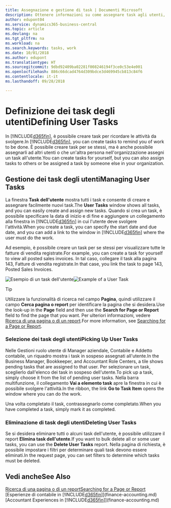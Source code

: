 ```yaml
---
title: Assegnazione e gestione di task | Documenti Microsoft
description: Ottenere informazioni su come assegnare task agli utenti, incluso il proprio contabile, in Business Central.
author: edupont04
ms.service: dynamics365-business-central
ms.topic: article
ms.devlang: na
ms.tgt_pltfrm: na
ms.workload: na
ms.search.keywords: tasks, work
ms.date: 10/01/2018
ms.author: edupont
ms.translationtype: HT
ms.sourcegitcommit: 9dbd92409ba02281f008246194f3ce0c53e4e001
ms.openlocfilehash: 886c66dcad4764d309bdce3d469945cb813c84f6
ms.contentlocale: it-it
ms.lasthandoff: 09/28/2018

---
```

# <a name="defining-user-tasks"></a><span data-ttu-id="224e6-103">Definizione dei task degli utenti</span><span class="sxs-lookup"><span data-stu-id="224e6-103">Defining User Tasks</span></span>
<span data-ttu-id="224e6-104">In [!INCLUDE[d365fin](includes/d365fin_md.md)], è possibile creare task per ricordare le attività da svolgere.</span><span class="sxs-lookup"><span data-stu-id="224e6-104">In [!INCLUDE[d365fin](includes/d365fin_md.md)], you can create tasks to remind you of work to be done.</span></span> <span data-ttu-id="224e6-105">È possibile creare task per se stessi, ma è anche possibile assegnarli ad altri utenti o che un'altra persona nell'organizzazione assegni un task all'utente.</span><span class="sxs-lookup"><span data-stu-id="224e6-105">You can create tasks for yourself, but you can also assign tasks to others or be assigned a task by someone else in your organization.</span></span>  

## <a name="managing-user-tasks"></a><span data-ttu-id="224e6-106">Gestione dei task degli utenti</span><span class="sxs-lookup"><span data-stu-id="224e6-106">Managing User Tasks</span></span>
<span data-ttu-id="224e6-107">La finestra **Task dell'utente** mostra tutti i task e consente di creare e assegnare facilmente nuovi task.</span><span class="sxs-lookup"><span data-stu-id="224e6-107">The **User Tasks** window shows all tasks, and you can easily create and assign new tasks.</span></span> <span data-ttu-id="224e6-108">Quando si crea un task, è possibile specificare la data di inizio e di fine e aggiungere un collegamento alla finestra in [!INCLUDE[d365fin](includes/d365fin_md.md)] in cui l'utente deve svolgere l'attività.</span><span class="sxs-lookup"><span data-stu-id="224e6-108">When you create a task, you can specify the start date and due date, and you can add a link to the window in [!INCLUDE[d365fin](includes/d365fin_md.md)] where the user must do the work.</span></span>  

<span data-ttu-id="224e6-109">Ad esempio, è possibile creare un task per se stessi per visualizzare tutte le fatture di vendita registrate.</span><span class="sxs-lookup"><span data-stu-id="224e6-109">For example, you can create a task for yourself to view all posted sales invoices.</span></span> <span data-ttu-id="224e6-110">In tal caso, collegare il task alla pagina 143, Fatture di vendita registrate.</span><span class="sxs-lookup"><span data-stu-id="224e6-110">In that case, you link the task to page 143, Posted Sales Invoices.</span></span>  

<span data-ttu-id="224e6-111">![Esempio di un task dell'utente](media/across-user-tasks/sample-user-task.png "Esempio di un task dell'utente")</span><span class="sxs-lookup"><span data-stu-id="224e6-111">![Example of a User Task](media/across-user-tasks/sample-user-task.png "Example of a user task")</span></span>

> [!TIP]  
>  <span data-ttu-id="224e6-112">Utilizzare la funzionalità di ricerca nel campo **Pagina**, quindi utilizzare il campo **Cerca pagina o report** per identificare la pagina che si desidera.</span><span class="sxs-lookup"><span data-stu-id="224e6-112">Use the look-up in the **Page** field and then use the **Search for Page or Report** field to find the page that you want.</span></span> <span data-ttu-id="224e6-113">Per ulteriori informazioni, vedere [Ricerca di una pagina o di un report](ui-search.md).</span><span class="sxs-lookup"><span data-stu-id="224e6-113">For more information, see [Searching for a Page or Report](ui-search.md).</span></span>  

### <a name="picking-up-user-tasks"></a><span data-ttu-id="224e6-114">Selezione dei task degli utenti</span><span class="sxs-lookup"><span data-stu-id="224e6-114">Picking Up User Tasks</span></span>
<span data-ttu-id="224e6-115">Nelle Gestioni ruolo utente di Manager aziendale, Contabile e Addetto contabile, un riquadro mostra i task in sospeso assegnati all'utente.</span><span class="sxs-lookup"><span data-stu-id="224e6-115">In the Business Manager, Bookkeeper, and Accountant Role Centers, a tile shows pending tasks that are assigned to that user.</span></span> <span data-ttu-id="224e6-116">Per selezionare un task, sceglierlo dall'elenco dei task in sospeso dell'utente.</span><span class="sxs-lookup"><span data-stu-id="224e6-116">To pick up a task, simply choose it from the list of pending user tasks.</span></span> <span data-ttu-id="224e6-117">Nella barra multifunzione, il collegamento **Vai a elemento task** apre la finestra in cui è possibile svolgere l'attività.</span><span class="sxs-lookup"><span data-stu-id="224e6-117">In the ribbon, the link **Go to Task Item** opens the window where you can do the work.</span></span>  

<span data-ttu-id="224e6-118">Una volta completato il task, contrassegnarlo come completato.</span><span class="sxs-lookup"><span data-stu-id="224e6-118">When you have completed a task, simply mark it as completed.</span></span>  

### <a name="deleting-user-tasks"></a><span data-ttu-id="224e6-119">Eliminazione di task degli utenti</span><span class="sxs-lookup"><span data-stu-id="224e6-119">Deleting User Tasks</span></span>
<span data-ttu-id="224e6-120">Se si desidera eliminare tutti o alcuni task dell'utente, è possibile utilizzare il report **Elimina task dell'utente**.</span><span class="sxs-lookup"><span data-stu-id="224e6-120">If you want to bulk delete all or some user tasks, you can use the **Delete User Tasks** report.</span></span> <span data-ttu-id="224e6-121">Nella pagina di richiesta, è possibile impostare i filtri per determinare quali task devono essere eliminati.</span><span class="sxs-lookup"><span data-stu-id="224e6-121">In the request page, you can set filters to determine which tasks must be deleted.</span></span>  

## <a name="see-also"></a><span data-ttu-id="224e6-122">Vedi anche</span><span class="sxs-lookup"><span data-stu-id="224e6-122">See Also</span></span>
[<span data-ttu-id="224e6-123">Ricerca di una pagina o di un report</span><span class="sxs-lookup"><span data-stu-id="224e6-123">Searching for a Page or Report</span></span>](ui-search.md)  
<span data-ttu-id="224e6-124">[Esperienze di contabile in [!INCLUDE[d365fin](includes/d365fin_md.md)]](finance-accounting.md)</span><span class="sxs-lookup"><span data-stu-id="224e6-124">[Accountant Experiences in [!INCLUDE[d365fin](includes/d365fin_md.md)]](finance-accounting.md)</span></span>  

